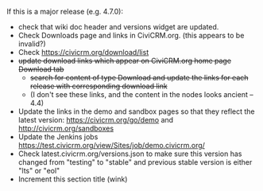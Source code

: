 If this is a major release (e.g. 4.7.0):

 * check that wiki doc header and versions widget are updated.
 * Check Downloads page and links in CiviCRM.org. (this appears to be invalid?)
 * Check https://civicrm.org/download/list
 * ~~update download links which appear on CiviCRM.org home page Download tab~~
   * ~~search for content of type Download and update the links for each release with corresponding download link~~
   * (I don't see these links, and the content in the nodes looks ancient – 4.4)
 * Update the links in the demo and sandbox pages so that they reflect the latest version: https://civicrm.org/go/demo and http://civicrm.org/sandboxes
 * Update the Jenkins jobs https://test.civicrm.org/view/Sites/job/demo.civicrm.org/
 * Check latest.civicrm.org/versions.json to make sure this version has changed from "testing" to "stable" and previous stable version is either "lts" or "eol"
 * Increment this section title (wink)
